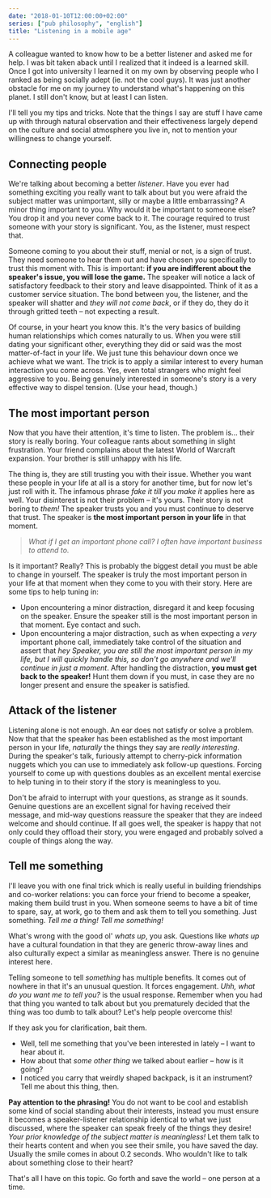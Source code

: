 ```yaml
---
date: "2018-01-10T12:00:00+02:00"
series: ["pub philosophy", "english"]
title: "Listening in a mobile age"
---
```


A colleague wanted to know how to be a better listener and asked me for help. I was bit taken aback until I realized that it indeed is a learned skill. Once I got into university I learned it on my own by observing people who I ranked as being socially adept (ie. not the cool guys). It was just another obstacle for me on my journey to understand what's happening on this planet. I still don't know, but at least I can listen. 

I'll tell you my tips and tricks. Note that the things I say are stuff I have came up with through natural observation and their effectiveness largely depend on the culture and social atmosphere you live in, not to mention your willingness to change yourself. 

## Connecting people

We're talking about becoming a better _listener_. Have you ever had something exciting you really want to talk about but you were afraid the subject matter was unimportant, silly or maybe a little embarrassing? A minor thing important to you. Why would it be important to someone else? You drop it and you never come back to it. The courage required to trust someone with your story is significant. You, as the listener, must respect that.

Someone coming to you about their stuff, menial or not, is a sign of trust. They need someone to hear them out and have chosen _you_ specifically to trust this moment with. This is important: __if you are indifferent about the speaker's issue, you will lose the game.__ The speaker will notice a lack of satisfactory feedback to their story and leave disappointed. Think of it as a customer service situation. The bond between you, the listener, and the speaker will shatter and _they will not come back_, or if they do, they do it through gritted teeth – not expecting a result.

Of course, in your heart you know this. It's the very basics of building human relationships which comes naturally to us. When you were still dating your significant other, everything they did or said was the most matter-of-fact in your life. We just tune this behaviour down once we achieve what we want. The trick is to apply a similar interest to every human interaction you come across. Yes, even total strangers who might feel aggressive to you. Being genuinely interested in someone's story is a very effective way to dispel tension. (Use your head, though.)

## The most important person

Now that you have their attention, it's time to listen. The problem is... their story is really boring. Your colleague rants about something in slight frustration. Your friend complains about the latest World of Warcraft expansion. Your brother is still unhappy with his life. 

The thing is, they are still trusting you with their issue. Whether you want these people in your life at all is a story for another time, but for now let's just roll with it. The infamous phrase _fake it till you make it_ applies here as well. Your disinterest is not their problem – it's yours. Their story is not boring to _them!_ The speaker trusts you and you must continue to deserve that trust. The speaker is __the most important person in your life__ in that moment. 

> _What if I get an important phone call? I often have important business to attend to._ 

Is it important? Really? This is probably the biggest detail you must be able to change in yourself. The speaker is truly the most important person in your life at that moment when they come to you with their story. Here are some tips to help tuning in:

- Upon encountering a minor distraction, disregard it and keep focusing on the speaker. Ensure the speaker still is the most important person in that moment. Eye contact and such.
- Upon encountering a major distraction, such as when expecting a _very_ important phone call, immediately take control of the situation and assert that _hey Speaker, you are still the most important person in my life, but I will quickly handle this, so don't go anywhere and we'll continue in just a moment_. After handling the distraction, __you must get back to the speaker!__ Hunt them down if you must, in case they are no longer present and ensure the speaker is satisfied.

## Attack of the listener

Listening alone is not enough. An ear does not satisfy or solve a problem. Now that that the speaker has been established as the most important person in your life, _naturally_ the things they say are _really interesting_. During the speaker's talk, furiously attempt to cherry-pick information nuggets which you can use to immediately ask follow-up questions. Forcing yourself to come up with questions doubles as an excellent mental exercise to help tuning in to their story if the story is meaningless to you. 

Don't be afraid to interrupt with your questions, as strange as it sounds. Genuine questions are an excellent signal for having received their message, and mid-way questions reassure the speaker that they are indeed welcome and should continue. If all goes well, the speaker is happy that not only could they offload their story, you were engaged and probably solved a couple of things along the way.

## Tell me something

I'll leave you with one final trick which is really useful in building friendships and co-worker relations: you can force your friend to become a speaker, making them build trust in you. When someone seems to have a bit of time to spare, say, at work, go to them and ask them to tell you something. Just something. _Tell me a thing!_ _Tell me something!_

What's wrong with the good ol' _whats up_, you ask. Questions like _whats up_ have a cultural foundation in that they are generic throw-away lines and also culturally expect a similar as meaningless answer. There is no genuine interest here.   

Telling someone to tell _something_ has multiple benefits. It comes out of nowhere in that it's an unusual question. It forces engagement. _Uhh, what do you want me to tell you?_ is the usual response. Remember when you had that thing you wanted to talk about but you prematurely decided that the thing was too dumb to talk about? Let's help people overcome this! 

If they ask you for clarification, bait them.
- Well, tell me something that you've been interested in lately – I want to hear about it. 
- How about that _some other thing_ we talked about earlier – how is it going?
- I noticed you carry that weirdly shaped backpack, is it an instrument? Tell me about this thing, then.

__Pay attention to the phrasing!__ You do not want to be cool and establish some kind of social standing about their interests, instead you must ensure it becomes a speaker-listener relationship identical to what we just discussed, where the speaker can speak freely of the things they desire! _Your prior knowledge of the subject matter is meaningless!_ Let them talk to their hearts content and when you see their smile, you have saved the day. Usually the smile comes in about 0.2 seconds. Who wouldn't like to talk about something close to their heart?

That's all I have on this topic. Go forth and save the world – one person at a time. 
